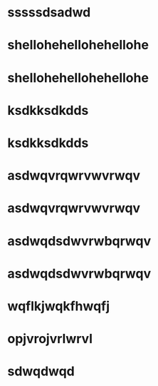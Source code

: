 # sssssdsadwd
# shellohehellohehellohe
# shellohehellohehellohe
# ksdkksdkdds
# ksdkksdkdds
# asdwqvrqwrvwvrwqv
# asdwqvrqwrvwvrwqv
# asdwqdsdwvrwbqrwqv
# asdwqdsdwvrwbqrwqv
# wqflkjwqkfhwqfj
# opjvrojvrlwrvl
# sdwqdwqd
